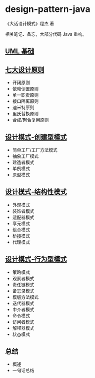 # design-pattern-java

《大话设计模式》程杰 著

相关笔记、备忘，大部分代码 Java 重构。

## [UML 基础](./document/uml.md)

## [七大设计原则](./document/design-principles.md)

+ 开闭原则
+ 依赖倒置原则
+ 单一职责原则
+ 接口隔离原则
+ 迪米特原则
+ 里氏替换原则
+ 合成/聚合复用原则

## [设计模式-创建型模式](./document/note.md)

+ 简单工厂/工厂方法模式
+ 抽象工厂模式
+ 建造者模式
+ 单例模式
+ 原型模式

## [设计模式-结构性模式](./document/note.md)

+ 外观模式
+ 装饰者模式
+ 适配器模式
+ 享元模式
+ 组合模式
+ 桥接模式
+ 代理模式

## [设计模式-行为型模式](./document/note.md)

+ 策略模式
+ 观察者模式
+ 责任链模式
+ 备忘录模式
+ 模版方法模式
+ 迭代器模式
+ 中介者模式
+ 命令模式
+ 访问者模式
+ 解释器模式
+ 状态模式

## 总结

+ 概述
+ 一句话总结
